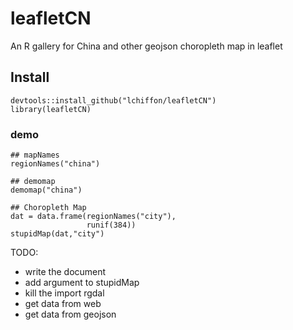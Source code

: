# leafletCN
An R gallery for China and other geojson choropleth map in leaflet


## Install
```
devtools::install_github("lchiffon/leafletCN")
library(leafletCN)
```

### demo
```
## mapNames
regionNames("china")

## demomap
demomap("china")

## Choropleth Map
dat = data.frame(regionNames("city"),
                 runif(384))
stupidMap(dat,"city")
```

TODO:
- write the document
- add argument to stupidMap
- kill the import rgdal
- get data from web
- get data from geojson
